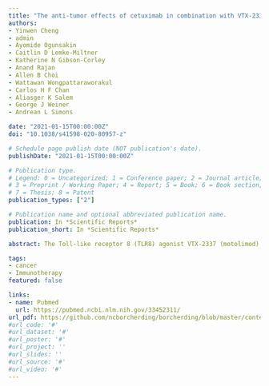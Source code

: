 ```yaml
---
title: "The anti-tumor effects of cetuximab in combination with VTX-2337 are T cell dependent"
authors:
- Yinwen Cheng
- admin
- Ayomide Ogunsakin
- Caitlin D Lemke-Miltner 
- Katherine N Gibson-Corley
- Anand Rajan
- Allen B Choi
- Wattawan Wongpattaraworakul
- Carlos H F Chan
- Aliasger K Salem
- George J Weiner
- Andrean L Simons

date: "2021-01-15T00:00:00Z"
doi: "10.1038/s41598-020-80957-z"

# Schedule page publish date (NOT publication's date).
publishDate: "2021-01-15T00:00:00Z"

# Publication type.
# Legend: 0 = Uncategorized; 1 = Conference paper; 2 = Journal article;
# 3 = Preprint / Working Paper; 4 = Report; 5 = Book; 6 = Book section;
# 7 = Thesis; 8 = Patent
publication_types: ["2"]

# Publication name and optional abbreviated publication name.
publication: In *Scientific Reports*
publication_short: In *Scientific Reports*

abstract: The Toll-like receptor 8 (TLR8) agonist VTX-2337 (motolimod) is an anti-cancer immunotherapeutic agent that is believed to augment natural killer (NK) and dendritic cell (DC) activity. The goal of this work is to examine the role of TLR8 expression/activity in head and neck squamous cell carcinoma (HNSCC) to facilitate the prediction of responders to VTX-2337-based therapy. The prognostic role of TLR8 expression in HNSCC patients was assessed by TCGA and tissue microarray analyses. The anti-tumor effect of VTX-2337 was determined in SCCVII/C3H, mEERL/C57Bl/6 and TUBO-human EGFR/BALB/c syngeneic mouse models. The effect of combined VTX-2337 and cetuximab treatment on tumor growth, survival and immune cell recruitment was assessed. TLR8 expression was associated with CD8+ T cell infiltration and favorable survival outcomes. VTX-2337 delayed tumor growth in all 3 syngeneic mouse models and significantly increased the survival of cetuximab-treated mice. The anti-tumor effects of VTX-2337+ cetuximab were accompanied by increased splenic lymphoid DCs and IFNγ+ CD4+ and tumor-specific CD8+ T cells. Depletion of CD4+ T cells, CD8+ T cells and NK cells were all able to abolish the anti-tumor effect of VTX-2337+ cetuximab. Altogether, VTX-2337 remains promising as an adjuvant for cetuximab-based therapy however patients with high TLR8 expression may be more likely to derive benefit from this drug combination compared to patients with low TLR8 expression. 

tags:
- cancer
- Immunotherapy
featured: false

links:
- name: Pubmed
  url: https://pubmed.ncbi.nlm.nih.gov/33452311/
url_pdf: https://github.com/ncborcherding/borcherding/blob/master/content/publication/cheng2021anti/cheng2021anti.pdf
#url_code: '#'
#url_dataset: '#'
#url_poster: '#'
#url_project: ''
#url_slides: ''
#url_source: '#'
#url_video: '#'
---
```


